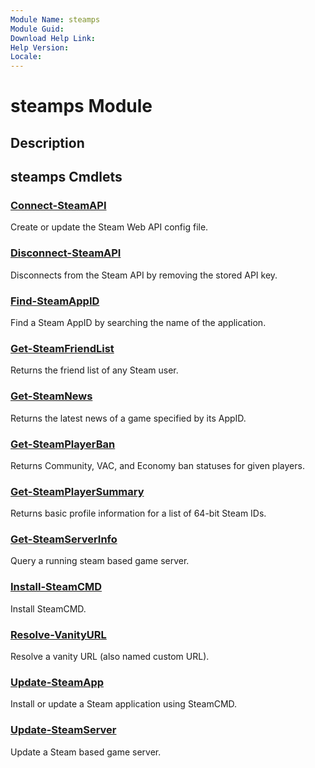 ```yaml
---
Module Name: steamps
Module Guid: 
Download Help Link: 
Help Version: 
Locale: 
---
```


# steamps Module
## Description


## steamps Cmdlets
### [Connect-SteamAPI](Connect-SteamAPI.md)
Create or update the Steam Web API config file.

### [Disconnect-SteamAPI](Disconnect-SteamAPI.md)
Disconnects from the Steam API by removing the stored API key.

### [Find-SteamAppID](Find-SteamAppID.md)
Find a Steam AppID by searching the name of the application.

### [Get-SteamFriendList](Get-SteamFriendList.md)
Returns the friend list of any Steam user.

### [Get-SteamNews](Get-SteamNews.md)
Returns the latest news of a game specified by its AppID.

### [Get-SteamPlayerBan](Get-SteamPlayerBan.md)
Returns Community, VAC, and Economy ban statuses for given players.

### [Get-SteamPlayerSummary](Get-SteamPlayerSummary.md)
Returns basic profile information for a list of 64-bit Steam IDs.

### [Get-SteamServerInfo](Get-SteamServerInfo.md)
Query a running steam based game server.

### [Install-SteamCMD](Install-SteamCMD.md)
Install SteamCMD.

### [Resolve-VanityURL](Resolve-VanityURL.md)
Resolve a vanity URL (also named custom URL).

### [Update-SteamApp](Update-SteamApp.md)
Install or update a Steam application using SteamCMD.

### [Update-SteamServer](Update-SteamServer.md)
Update a Steam based game server.

